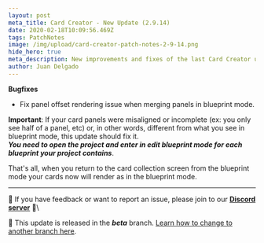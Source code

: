 ```yaml
---
layout: post
meta_title: Card Creator - New Update (2.9.14)
date: 2020-02-18T10:09:56.469Z
tags: PatchNotes
image: /img/upload/card-creator-patch-notes-2-9-14.png
hide_hero: true
meta_description: New improvements and fixes of the last Card Creator update!
author: Juan Delgado
---
```

<!--StartFragment-->

**Bugfixes**

* Fix panel offset rendering issue when merging panels in blueprint mode.


**Important**: If your card panels were misaligned or incomplete (ex: you only see half of a panel, etc) or, in other words, different from what you see in blueprint mode, this update should fix it.\
***You need to open the project and enter in edit blueprint mode for each blueprint your project contains***.

That's all, when you return to the card collection screen from the blueprint mode your cards now will render as in the blueprint mode.

---

📌 If you have feedback or want to report an issue, please join to our **[Discord server](http://discord.gg/pixelatto)** 💬\

📌 This update is released in the ***beta*** branch. [Learn how to change to another branch here](/blog/beta-and-legacy-versions).